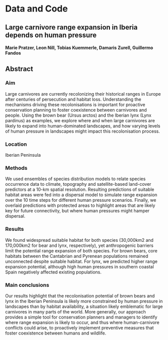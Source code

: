 # Data and Code
## Large carnivore range expansion in Iberia depends on human pressure
#### Marie Pratzer, Leon Nill, Tobias Kuemmerle, Damaris Zurell, Guillermo Fandos

## Abstract
### Aim
Large carnivores are currently recolonizing their historical ranges in Europe after centuries of persecution and habitat loss. Understanding the mechanisms driving these recolonisations is important for proactive conservation planning to foster coexistence between carnivores and people. Using the brown bear (Ursus arctos) and the Iberian lynx (Lynx pardinus) as examples, we explore where and when large carnivores are likely to expand into human-dominated landscapes, and how varying levels of human pressure in landscapes might impact this recolonisation process.
### Location
Iberian Peninsula
### Methods
We used ensembles of species distribution models to relate species occurrence data to climate, topography and satellite-based land-cover predictors at a 10-km spatial resolution. Resulting predictions of suitable habitat areas were fed into a dispersal model to simulate range expansion over the 10 time steps for different human pressure scenarios. Finally, we overlaid predictions with protected areas to highlight areas that are likely key for future connectivity, but where human pressures might hamper dispersal.
### Results
We found widespread suitable habitat for both species (30,000km2 and 170,000km2 for bear and lynx, respectively), yet anthropogenic barriers limit the potential range expansion of both species. For brown bears, core habitats between the Cantabrian and Pyrenean populations remained unconnected despite suitable habitat. For lynx, we predicted higher range expansion potential, although high human pressures in southern coastal Spain negatively affected existing populations.
### Main conclusions
Our results highlight that the recolonisation potential of brown bears and lynx in the Iberian Peninsula is likely more constrained by human pressure in landscapes than by habitat availability, a situation likely emblematic for large carnivores in many parts of the world. More generally, our approach provides a simple tool for conservation planners and managers to identify where range expansion is likely to occur, and thus where human-carnivore conflicts could arise, to proactively implement preventive measures that foster coexistence between humans and wildlife.

